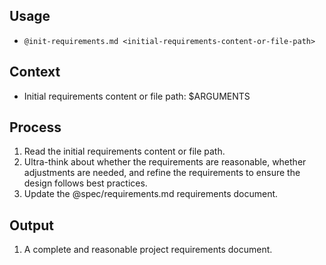 ## Usage

- `@init-requirements.md <initial-requirements-content-or-file-path>`

## Context

- Initial requirements content or file path: $ARGUMENTS

## Process

1. Read the initial requirements content or file path.
2. Ultra-think about whether the requirements are reasonable, whether adjustments are needed, and refine the requirements to ensure the design follows best practices.
3. Update the @spec/requirements.md requirements document.

## Output

1. A complete and reasonable project requirements document.
